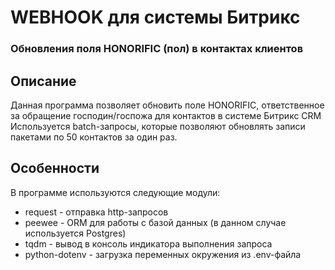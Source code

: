 # WEBHOOK для системы Битрикс 
### Обновления поля HONORIFIC (пол) в контактах клиентов

## Описание
Данная программа позволяет обновить поле HONORIFIC, ответственное за обращение господин/госпожа для контактов в системе Битрикс CRM
Используется batch-запросы, которые позволяют обновлять записи пакетами по 50 контактов за один раз.

## Особенности
В программе используются следующие модули:
- request - отправка http-запросов
- peewee - ORM для работы с базой данных (в данном случае используется Postgres)
- tqdm - вывод в консоль индикатора выполнения запроса
- python-dotenv - загрузка переменных окружения из .env-файла
